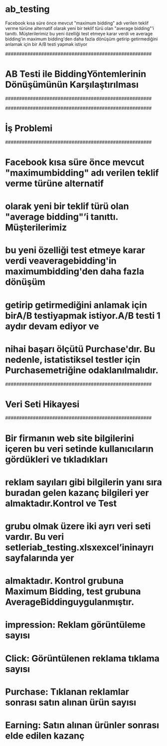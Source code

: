 # ab_testing
Facebook kısa süre önce mevcut "maximum bidding" adı verilen  teklif verme türüne alternatif olarak yeni bir teklif türü olan  "average bidding"’i tanıttı.  Müşterilerimiz bu yeni özelliği test  etmeye karar verdi ve average bidding'in maximum bidding'den daha fazla dönüşüm getirip getirmediğini anlamak için bir A/B  testi yapmak istiyor


#####################################################
# AB Testi ile BiddingYöntemlerinin Dönüşümünün Karşılaştırılması
#####################################################

#####################################################
# İş Problemi
#####################################################

# Facebook kısa süre önce mevcut "maximumbidding" adı verilen teklif verme türüne alternatif
# olarak yeni bir teklif türü olan "average bidding"’i tanıttı. Müşterilerimiz
# bu yeni özelliği test etmeye karar verdi veaveragebidding'in maximumbidding'den daha fazla dönüşüm
# getirip getirmediğini anlamak için birA/B testiyapmak istiyor.A/B testi 1 aydır devam ediyor ve
# nihai başarı ölçütü Purchase'dır. Bu nedenle, istatistiksel testler için Purchasemetriğine odaklanılmalıdır.


#####################################################
# Veri Seti Hikayesi
#####################################################

# Bir firmanın web site bilgilerini içeren bu veri setinde kullanıcıların gördükleri ve tıkladıkları
# reklam sayıları gibi bilgilerin yanı sıra buradan gelen kazanç bilgileri yer almaktadır.Kontrol ve Test
# grubu olmak üzere iki ayrı veri seti vardır. Bu veri setleriab_testing.xlsxexcel’ininayrı sayfalarında yer
# almaktadır. Kontrol grubuna Maximum Bidding, test grubuna AverageBiddinguygulanmıştır.

# impression: Reklam görüntüleme sayısı
# Click: Görüntülenen reklama tıklama sayısı
# Purchase: Tıklanan reklamlar sonrası satın alınan ürün sayısı
# Earning: Satın alınan ürünler sonrası elde edilen kazanç
